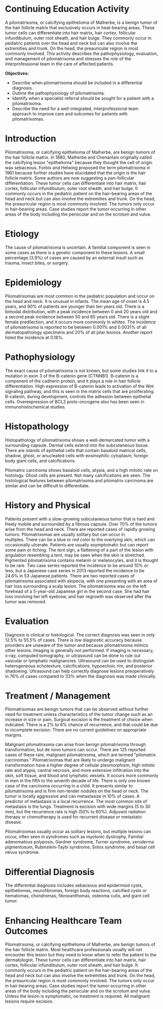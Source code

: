 # Continuing Education Activity

A pilomatrixoma, or calcifying epithelioma of Malherbe, is a benign tumor of the hair follicle matrix that exclusively occurs in heat-bearing areas. These tumor cells can differentiate into hair matrix, hair cortex, follicular infundibulum, outer root sheath, and hair bulge. They commonly occur in pediatric patients over the head and neck but can also involve the extremities and trunk. On the head, the preauricular region is most commonly involved. This activity describes the pathophysiology, evaluation, and management of pilomatrixoma and stresses the role of the interprofessional team in the care of affected patients.

**Objectives:**
- Describe when pilomatrixoma should be included in a differential diagnosis.
- Outline the pathophysiology of pilomatrixoma.
- Identify when a specialist referral should be sought for a patient with a pilomatrixoma. 
- Describe the need for a well-integrated, interprofessional team approach to improve care and outcomes for patients with pilomatrixomas.

# Introduction

Pilomatrixoma, or calcifying epithelioma of Malherbe, are benign tumors of the hair follicle matrix. In 1880, Malherbe and Chenantais originally called the calcifying lesion "epithelioma" because they thought the cell of origin was sebaceous. Forbis and Helwing proposed the term pilomatrixoma in 1961 because further studies have elucidated that the origin is the hair follicle matrix. Some authors are now suggesting a pan-follicular differentiation. These tumor cells can differentiate into hair matrix, hair cortex, follicular infundibulum, outer root sheath, and hair bulge. It commonly occurs in the pediatric patient on the hair-bearing areas of the head and neck but can also involve the extremities and trunk. On the head, the preauricular region is most commonly involved. The tumors only occur in hair-bearing areas. Case studies report the tumor occurring in other areas of the body including the periocular and on the scrotum and vulva.

# Etiology

The cause of pilomatrixoma is uncertain. A familial component is seen in some cases as there is a genetic component to these lesions. A small percentage (3.9%) of cases are caused by an external insult such as trauma, insect bites, or surgery.

# Epidemiology

Pilomatrixomas are most common in the pediatric population and occur on the head and neck. It is unusual in infants. The mean age of onset is 4.5 years, and 90% of patients are younger than ten years old. There is a bimodal distribution, with a peak incidence between 0 and 20 years old and a second peak incidence between 50 and 65 years old. There is a slight female predilection, and it occurs more commonly in whites. The incidence of pilomatrixoma is reported to be between 0.001% and 0.0031% of all dermatopathology specimens and 20% of all pilar lesions. Another report listed the incidence at 0.18%.

# Pathophysiology

The exact cause of pilomatrixoma is not known, but some studies link it to a mutation in exon 3 of the B-catenin gene (CTNNB1). B-catenin is a component of the cadherin protein, and it plays a role in hair follicle differentiation. High expression of B-catenin leads to activation of the Wnt signaling pathway, and this is seen in the matrix cells that are proliferating. B-catenin, during development, controls the adhesion between epithelial cells. Overexpression of BCL2 proto-oncogene also has been seen in immunohistochemical studies.

# Histopathology

Histopathology of pilomatrixoma shows a well-demarcated tumor with a surrounding capsule. Dermal cells extend into the subcutaneous tissue. There are islands of epithelial cells that contain basaloid matrical cells, shadow, ghost, or anucleated cells with eosinophilic cytoplasm, foreign body giant cells, and calcifications.

Pilomatrix carcinoma shows basaloid cells, atypia, and a high mitotic rate on histology. Ghost cells are present. Not many calcifications are seen. The histological features between pilomatrixoma and pilomatrix carcinoma are similar and can be difficult to differentiate.

# History and Physical

Patients present with a slow-growing subcutaneous tumor that is hard and freely mobile and surrounded by a fibrous capsule. Over 70% of the tumors arise from the head and neck. There are reported cases of rapidly growing tumors. Pilomatrixomas are usually solitary but can occur in multiples. There can be a blue or red color to the overlying skin, which can occasionally ulcerate. Patients are usually asymptomatic but can report some pain or itching. The tent sign, a flattening of a part of the lesion with angulation resembling a tent, may be seen when the skin is stretched. Pigmented pilomatrixoma contains melanin or melanocytes, and it is thought to be rare. Two case series reported the incidence to be around 10% or less, but a Japanese case series in 2013 reported the incidence to be 24.6% in 53 Japanese patients. There are two reported cases of pilomatrixoma associated with alopecia, with one presenting with an area of hair loss surrounding a scalp lesion. The pilomatrixoma was on the left forehead of a 5-year-old Japanese girl in the second case. She had hair loss involving her left eyebrow, and hair regrowth was observed after the tumor was removed.

# Evaluation

Diagnosis is clinical or histological. The correct diagnosis was seen in only 12.5% to 55.5% of cases. There is low diagnostic accuracy because providers are unaware of the tumor and because pilomatrixoma mimics other lesions. Imaging is generally not performed. If imaging is necessary, x-ray, computed tomography, or ultrasound can be done to rule out vascular or lymphatic malignancies. Ultrasound can be used to distinguish heterogeneous echotexture, calcifications, hypoechoic rim, and posterior shadowing. Ultrasound can help correctly diagnose lesions preoperatively in 76% of cases compared to 33% when the diagnosis was made clinically.

# Treatment / Management

Pilomatrixomas are benign tumors that can be observed without further need for treatment unless characteristics of the tumor change such as an increase in size or pain. Surgical excision is the treatment of choice when indicated. There is a 2% to 6% chance of recurrence, and that could be due to incomplete excision. There are no current guidelines on appropriate margins.

Malignant pilomatrixoma can arise from benign pilomatrixoma through transformation, but de novo tumors can occur. There are 125 reported cases of these rare, malignant pilomatrixoma, which are termed "pilomatrix carcinomas." Pilomatrixomas that are likely to undergo malignant transformation have a higher degree of cellular pleomorphism, high mitotic rate and atypia, central necrosis, and more extensive infiltration into the skin, soft tissue, and blood and lymphatic vessels. It occurs more commonly in men in the fifth to the seventh decade of life. There is only one known case of the carcinoma occurring in a child. It presents similar to pilomatrixoma and is firm non-tender nodules on the head or neck. The tumor is locally aggressive and can metastasize in 10% of cases. A predictor of metastasis is a local recurrence. The most common site of metastasis is the lungs. Treatment is excision with wide margins (5 to 30 mm), but the recurrence rate is high (50% to 60%). Adjuvant radiation therapy or chemotherapy is used for recurrent disease or metastatic disease.

Pilomatrixomas usually occur as solitary lesions, but multiple lesions can occur, often seen in syndromes such as myotonic dystrophy, Familial adenomatous polyposis, Gardner syndrome, Turner syndrome, xeroderma pigmentosum, Rubinstein-Taybi syndrome, Sotos syndrome, and basal cell nevus syndrome.

# Differential Diagnosis

The differential diagnosis includes sebaceous and epidermoid cysts, epitheliomas, neurofibromas, foreign body reactions, calcified cysts or hematomas, chondromas, fibroxanthomas, osteoma cutis, and giant cell tumor.

# Enhancing Healthcare Team Outcomes

Pilomatrixoma, or calcifying epithelioma of Malherbe, are benign tumors of the hair follicle matrix. Most healthcare professionals usually will not encounter this lesion but they need to know when to refer the patient to the dermatologist. These tumor cells can differentiate into hair matrix, hair cortex, follicular infundibulum, outer root sheath, and hair bulge. It commonly occurs in the pediatric patient on the hair-bearing areas of the head and neck but can also involve the extremities and trunk. On the head, the preauricular region is most commonly involved. The tumors only occur in hair-bearing areas. Case studies report the tumor occurring in other areas of the body including the periocular and on the scrotum and vulva. Unless the lesion is symptomatic, no treatment is required. All malignant lesions require excision.